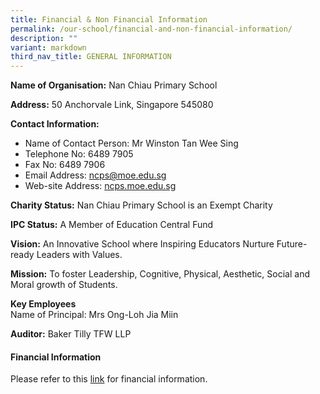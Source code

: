 ```yaml
---
title: Financial & Non Financial Information
permalink: /our-school/financial-and-non-financial-information/
description: ""
variant: markdown
third_nav_title: GENERAL INFORMATION
---
```

**Name of Organisation:**&nbsp;Nan Chiau Primary School

**Address:**&nbsp;50 Anchorvale Link, Singapore 545080

**Contact Information:**

*   Name of Contact Person:&nbsp;Mr Winston Tan Wee Sing
*   Telephone No:&nbsp;6489 7905
*   Fax No:&nbsp;6489 7906
*   Email Address:&nbsp;ncps@moe.edu.sg
*   Web-site Address:&nbsp;[ncps.moe.edu.sg](http://ncps.moe.edu.sg/)

**Charity Status:**&nbsp;Nan Chiau Primary School is an Exempt Charity

**IPC Status:**&nbsp;A Member of Education Central Fund

**Vision:**&nbsp;An Innovative School where Inspiring Educators Nurture Future-ready Leaders with Values.

**Mission:**&nbsp;To foster Leadership, Cognitive, Physical, Aesthetic, Social and Moral growth of Students.

**Key Employees** <br>
Name of Principal: Mrs Ong-Loh Jia Miin

**Auditor:**&nbsp;Baker Tilly TFW LLP

#### **Financial Information**


Please refer to this&nbsp;[link](/files/Nan_Chiau_Primary_School.pdf)&nbsp;for financial information.
